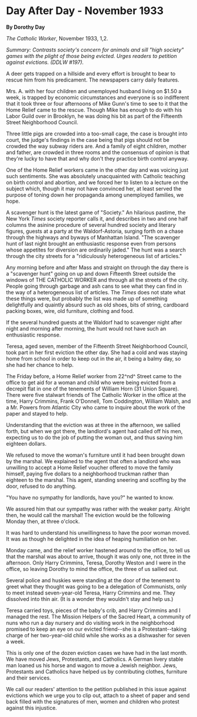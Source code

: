 Day After Day - November 1933
=============================

**By Dorothy Day**

*The Catholic Worker*, November 1933, 1,2.

*Summary: Contrasts society's concern for animals and sill "high
society" games with the plight of those being evicted. Urges readers to
petition against evictions. (DDLW \#197).*

A deer gets trapped on a hillside and every effort is brought to bear to
rescue him from his predicament. The newspapers carry daily features.

Mrs. A. with her four children and unemployed husband living on $1.50 a
week, is trapped by economic circumstances and everyone is so
indifferent that it took three or four afternoons of Mike Gunn's time to
see to it that the Home Relief came to the rescue. Though Mike has
enough to do with his Labor Guild over in Brooklyn, he was doing his bit
as part of the Fifteenth Street Neighborhood Council.

Three little pigs are crowded into a too-small cage, the case is brought
into court, the judge's findings in the case being that pigs should not
be crowded the way subway riders are. And a family of eight children,
mother and father, are crowded in three rooms and the consensus of
opinion is that they're lucky to have that and why don't they practice
birth control anyway.

One of the Home Relief workers came in the other day and was voicing just such sentiments. She was absolutely unacquainted with
Catholic teaching on birth control and abortion, and we forced her to
listen to a lecture on the subject which, though it may not have
convinced her, at least served the purpose of toning down her propaganda
among unemployed families, we hope.

A scavenger hunt is the latest game of "Society." An hilarious pastime,
the New York *Times* society reporter calls it, and describes in two and
one half columns the asinine procedure of several hundred society and
literary figures, guests at a party at the Waldorf-Astoria, surging
forth on a chase through the highways and byways of Manhattan Island.
"The scavenger hunt of last night brought an enthusiastic response even
from persons whose appetites for diversion are ordinarily jaded." The
hunt was a search through the city streets for a "ridiculously
heterogeneous list of articles."

Any morning before and after Mass and straight on through the day there
is a "scavenger hunt" going on up and down Fifteenth Street outside the
windows of THE CATHOLIC WORKER and through all the streets of the city.
People going through garbage and ash cans to see what they can find in
the way of a heterogeneous list of articles. The *Times* does not state
what these things were, but probably the list was made up of something
delightfully and quaintly absurd such as old shoes, bits of string,
cardboard packing boxes, wire, old furniture, clothing and food.

If the several hundred guests at the Waldorf had to scavenger night
after night and morning after morning, the hunt would not have such an
enthusiastic response.

Teresa, aged seven, member of the Fifteenth Street Neighborhood Council,
took part in her first eviction the other day. She had a cold and was
staying home from school in order to keep out in the air, it being a
balmy day, so she had her chance to help.

The Friday before, a Home Relief worker from 22^nd^ Street came to the
office to get aid for a woman and child who were being evicted from a
decrepit flat in one of the tenements of William Horn (31 Union Square).
There were five stalwart friends of The Catholic Worker in the office at
the time, Harry Crimmins, Frank O'Donnell, Tom Coddington, William
Walsh, and a Mr. Powers from Atlantic City who came to inquire about the
work of the paper and stayed to help.

Understanding that the eviction was at three in the afternoon, we
sallied forth, but when we got there, the landlord's agent had called
off his men, expecting us to do the job of putting the woman out, and
thus saving him eighteen dollars.

We refused to move the woman's furniture until it had been brought down
by the marshal. We explained to the agent that often a landlord who was
unwilling to accept a Home Relief voucher offered to move the family
himself, paying five dollars to a neighborhood truckman rather than
eighteen to the marshal. This agent, standing sneering and scoffing by
the door, refused to do anything.

"You have no sympathy for landlords, have you?" he wanted to know.

We assured him that our sympathy was rather with the weaker party.
Alright then, he would call the marshal! The eviction would be the
following Monday then, at three o'clock.

It was hard to understand his unwillingness to have the poor woman
moved. It was as though he delighted in the idea of heaping humiliation
on her.

Monday came, and the relief worker hastened around to the office, to
tell us that the marshal was about to arrive, though it was only one,
not three in the afternoon. Only Harry Crimmins, Teresa, Dorothy Weston
and I were in the office, so leaving Dorothy to mind the office, the
three of us sallied out.

Several police and huskies were standing at the door of the tenement to
greet what they thought was going to be a delegation of Communists, only
to meet instead seven-year-old Teresa, Harry Crimmins and me. They
dissolved into thin air. (It is a wonder they wouldn't stay and help
us.)

Teresa carried toys, pieces of the baby's crib, and Harry Crimmins and I
managed the rest. The Mission Helpers of the Sacred Heart, a community
of nuns who run a day nursery and do visiting work in the neighborhood
promised to keep an eye on our evicted friend--she is a
Protestant--taking charge of her two-year-old child while she works as a
dishwasher for seven a week.

This is only one of the dozen eviction cases we have had in the last
month. We have moved Jews, Protestants, and Catholics. A German livery
stable man loaned us his horse and wagon to move a Jewish neighbor.
Jews, Protestants and Catholics have helped us by contributing clothes,
furniture and their services.

We call our readers' attention to the petition published in this issue
against evictions which we urge you to clip out, attach to a sheet of
paper and send back filled with the signatures of men, women and
children who protest against this injustice.
